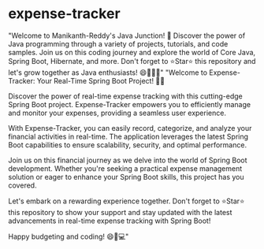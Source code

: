 # expense-tracker
"Welcome to Manikanth-Reddy's Java Junction! 🚀 Discover the power of Java programming through a variety of projects, tutorials, and code samples. Join us on this coding journey and explore the world of Core Java, Spring Boot, Hibernate, and more. Don't forget to ⭐️Star⭐️ this repository and let's grow together as Java enthusiasts! 😄👨‍💻🌟"
"Welcome to Expense-Tracker: Your Real-Time Spring Boot Project! 🌱💼

Discover the power of real-time expense tracking with this cutting-edge Spring Boot project. Expense-Tracker empowers you to efficiently manage and monitor your expenses, providing a seamless user experience.

With Expense-Tracker, you can easily record, categorize, and analyze your financial activities in real-time. The application leverages the latest Spring Boot capabilities to ensure scalability, security, and optimal performance.

Join us on this financial journey as we delve into the world of Spring Boot development. Whether you're seeking a practical expense management solution or eager to enhance your Spring Boot skills, this project has you covered.

Let's embark on a rewarding experience together. Don't forget to ⭐️Star⭐️ this repository to show your support and stay updated with the latest advancements in real-time expense tracking with Spring Boot!

Happy budgeting and coding! 😄🌟💻"
